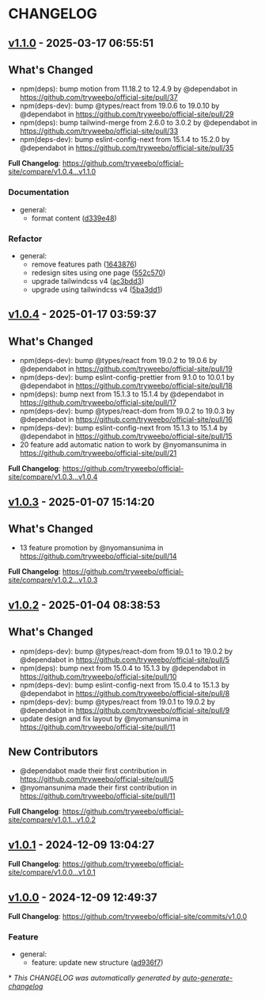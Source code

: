 # CHANGELOG

## [v1.1.0](https://github.com/tryweebo/official-site/releases/tag/v1.1.0) - 2025-03-17 06:55:51

## What's Changed
* npm(deps): bump motion from 11.18.2 to 12.4.9 by @dependabot in https://github.com/tryweebo/official-site/pull/37
* npm(deps-dev): bump @types/react from 19.0.6 to 19.0.10 by @dependabot in https://github.com/tryweebo/official-site/pull/29
* npm(deps): bump tailwind-merge from 2.6.0 to 3.0.2 by @dependabot in https://github.com/tryweebo/official-site/pull/33
* npm(deps-dev): bump eslint-config-next from 15.1.4 to 15.2.0 by @dependabot in https://github.com/tryweebo/official-site/pull/35


**Full Changelog**: https://github.com/tryweebo/official-site/compare/v1.0.4...v1.1.0

### Documentation

- general:
  - format content ([d339e48](https://github.com/tryweebo/official-site/commit/d339e4848bdf98e2093bfccd4ca76817b64ccdeb))

### Refactor

- general:
  - remove features path ([1643876](https://github.com/tryweebo/official-site/commit/1643876ef9cba2a061afa3d5b68dd1fe9d4354f6))
  - redesign sites using one page ([552c570](https://github.com/tryweebo/official-site/commit/552c570e230437933e5cbe701ebadcd2bc95db43))
  - upgrade tailwindcss v4 ([ac3bdd3](https://github.com/tryweebo/official-site/commit/ac3bdd3498c67e12bb7e69ee1cee36b01aa651eb))
  - upgrade using tailwindcss v4 ([5ba3dd1](https://github.com/tryweebo/official-site/commit/5ba3dd17562c95a4527753dc3f9ea06dc1aafdc2))

## [v1.0.4](https://github.com/tryweebo/official-site/releases/tag/v1.0.4) - 2025-01-17 03:59:37

## What's Changed
* npm(deps-dev): bump @types/react from 19.0.2 to 19.0.6 by @dependabot in https://github.com/tryweebo/official-site/pull/19
* npm(deps-dev): bump eslint-config-prettier from 9.1.0 to 10.0.1 by @dependabot in https://github.com/tryweebo/official-site/pull/18
* npm(deps): bump next from 15.1.3 to 15.1.4 by @dependabot in https://github.com/tryweebo/official-site/pull/17
* npm(deps-dev): bump @types/react-dom from 19.0.2 to 19.0.3 by @dependabot in https://github.com/tryweebo/official-site/pull/16
* npm(deps-dev): bump eslint-config-next from 15.1.3 to 15.1.4 by @dependabot in https://github.com/tryweebo/official-site/pull/15
* 20 feature add automatic nation to work by @nyomansunima in https://github.com/tryweebo/official-site/pull/21


**Full Changelog**: https://github.com/tryweebo/official-site/compare/v1.0.3...v1.0.4

## [v1.0.3](https://github.com/tryweebo/official-site/releases/tag/v1.0.3) - 2025-01-07 15:14:20

## What's Changed
* 13 feature promotion by @nyomansunima in https://github.com/tryweebo/official-site/pull/14


**Full Changelog**: https://github.com/tryweebo/official-site/compare/v1.0.2...v1.0.3

## [v1.0.2](https://github.com/tryweebo/official-site/releases/tag/v1.0.2) - 2025-01-04 08:38:53

## What's Changed
* npm(deps-dev): bump @types/react-dom from 19.0.1 to 19.0.2 by @dependabot in https://github.com/tryweebo/official-site/pull/5
* npm(deps): bump next from 15.0.4 to 15.1.3 by @dependabot in https://github.com/tryweebo/official-site/pull/10
* npm(deps-dev): bump eslint-config-next from 15.0.4 to 15.1.3 by @dependabot in https://github.com/tryweebo/official-site/pull/8
* npm(deps-dev): bump @types/react from 19.0.1 to 19.0.2 by @dependabot in https://github.com/tryweebo/official-site/pull/9
* update design and fix layout by @nyomansunima in https://github.com/tryweebo/official-site/pull/11

## New Contributors
* @dependabot made their first contribution in https://github.com/tryweebo/official-site/pull/5
* @nyomansunima made their first contribution in https://github.com/tryweebo/official-site/pull/11

**Full Changelog**: https://github.com/tryweebo/official-site/compare/v1.0.1...v1.0.2

## [v1.0.1](https://github.com/tryweebo/official-site/releases/tag/v1.0.1) - 2024-12-09 13:04:27

**Full Changelog**: https://github.com/tryweebo/official-site/compare/v1.0.0...v1.0.1

## [v1.0.0](https://github.com/tryweebo/official-site/releases/tag/v1.0.0) - 2024-12-09 12:49:37

**Full Changelog**: https://github.com/tryweebo/official-site/commits/v1.0.0

### Feature

- general:
  - feature: update new structure ([ad936f7](https://github.com/tryweebo/official-site/commit/ad936f7b6b2196c1a497d7c8b2565e7ff7c5e3ff))

\* *This CHANGELOG was automatically generated by [auto-generate-changelog](https://github.com/BobAnkh/auto-generate-changelog)*
